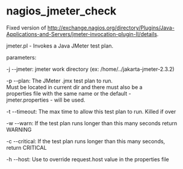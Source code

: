 # nagios_jmeter_check

Fixed version of http://exchange.nagios.org/directory/Plugins/Java-Applications-and-Servers/jmeter-invocation-plugin-II/details.

jmeter.pl - Invokes a Java JMeter test plan.


 parameters:


   -j --jmeter: jmeter work directory (ex: /home/../jakarta-jmeter-2.3.2)  
   
   -p --plan: The JMeter .jmx test plan to run.  
              Must be located in current dir and there must also be a  
              properties file with the same name or the default -  
              jmeter.properties - will be used.  

   -t --timeout: The max time to allow this test plan to run. Killed if over  

   -w --warn: If the test plan runs longer than this many seconds return  
              WARNING  

   -c --critical: If the test plan runs longer than this many seconds,   
                  return CRITICAL  

   -h --host: Use to override request.host value in the properties file  

